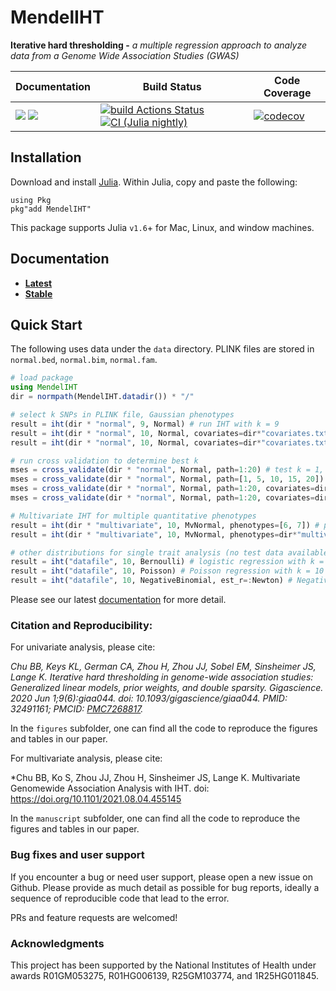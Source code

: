# MendelIHT

**Iterative hard thresholding -** *a multiple regression approach to analyze data from a Genome Wide Association Studies (GWAS)*

| **Documentation** | **Build Status** | **Code Coverage**  |
|-------------------|------------------|--------------------|
| [![](https://img.shields.io/badge/docs-latest-blue.svg)](https://OpenMendel.github.io/MendelIHT.jl/latest) [![](https://img.shields.io/badge/docs-stable-blue.svg)](https://OpenMendel.github.io/MendelIHT.jl/stable) | [![build Actions Status](https://github.com/OpenMendel/MendelIHT.jl/workflows/CI/badge.svg)](https://github.com/OpenMendel/MendelIHT.jl/actions) [![CI (Julia nightly)](https://github.com/openmendel/mendeliht.jl/workflows/JuliaNightly/badge.svg)](https://github.com/OpenMendel/MendelIHT.jl/actions/workflows/JuliaNightly.yml)| [![codecov](https://codecov.io/gh/OpenMendel/MendelIHT.jl/branch/master/graph/badge.svg?token=YyPqiFpIM1)](https://codecov.io/gh/OpenMendel/MendelIHT.jl) |

## Installation

Download and install [Julia](https://julialang.org/downloads/). Within Julia, copy and paste the following:
```
using Pkg
pkg"add MendelIHT"
```
This package supports Julia `v1.6`+ for Mac, Linux, and window machines. 

## Documentation

+ [**Latest**](https://OpenMendel.github.io/MendelIHT.jl/latest/)
+ [**Stable**](https://OpenMendel.github.io/MendelIHT.jl/stable/)

## Quick Start

The following uses data under the `data` directory. PLINK files are stored in `normal.bed`, `normal.bim`, `normal.fam`. 

```julia
# load package
using MendelIHT
dir = normpath(MendelIHT.datadir()) * "/"

# select k SNPs in PLINK file, Gaussian phenotypes
result = iht(dir * "normal", 9, Normal) # run IHT with k = 9
result = iht(dir * "normal", 10, Normal, covariates=dir*"covariates.txt") # separately include covariates, k = 10
result = iht(dir * "normal", 10, Normal, covariates=dir*"covariates.txt", phenotypes=dir*"phenotypes.txt") # phenotypes are stored separately

# run cross validation to determine best k
mses = cross_validate(dir * "normal", Normal, path=1:20) # test k = 1, 2, ..., 20
mses = cross_validate(dir * "normal", Normal, path=[1, 5, 10, 15, 20]) # test k = 1, 5, 10, 15, 20
mses = cross_validate(dir * "normal", Normal, path=1:20, covariates=dir*"covariates.txt") # separately include covariates
mses = cross_validate(dir * "normal", Normal, path=1:20, covariates=dir*"covariates.txt", phenotypes=dir*"phenotypes.txt") # if phenotypes are in separate file

# Multivariate IHT for multiple quantitative phenotypes
result = iht(dir * "multivariate", 10, MvNormal, phenotypes=[6, 7]) # phenotypes stored in 6th and 7th column of .fam file
result = iht(dir * "multivariate", 10, MvNormal, phenotypes=dir*"multivariate.phen") # phenotypes stored separate file

# other distributions for single trait analysis (no test data available)
result = iht("datafile", 10, Bernoulli) # logistic regression with k = 10
result = iht("datafile", 10, Poisson) # Poisson regression with k = 10
result = iht("datafile", 10, NegativeBinomial, est_r=:Newton) # Negative Binomial regression + nuisnace parameter estimation
```

Please see our latest [documentation](https://OpenMendel.github.io/MendelIHT.jl/latest/) for more detail. 

### Citation and Reproducibility:

For univariate analysis, please cite:

*Chu BB, Keys KL, German CA, Zhou H, Zhou JJ, Sobel EM, Sinsheimer JS, Lange K. Iterative hard thresholding in genome-wide association studies: Generalized linear models, prior weights, and double sparsity. Gigascience. 2020 Jun 1;9(6):giaa044. doi: 10.1093/gigascience/giaa044. PMID: 32491161; PMCID: [PMC7268817](https://www.ncbi.nlm.nih.gov/pmc/articles/PMC7268817/).*

In the `figures` subfolder, one can find all the code to reproduce the figures and tables in our paper. 

For multivariate analysis, please cite: 

*Chu BB, Ko S, Zhou JJ, Zhou H, Sinsheimer JS, Lange K. Multivariate Genomewide Association Analysis with IHT. doi: https://doi.org/10.1101/2021.08.04.455145

In the `manuscript` subfolder, one can find all the code to reproduce the figures and tables in our paper. 

### Bug fixes and user support

If you encounter a bug or need user support, please open a new issue on Github. Please provide as much detail as possible for bug reports, ideally a sequence of reproducible code that lead to the error.

PRs and feature requests are welcomed!

### Acknowledgments

This project has been supported by the National Institutes of Health under awards R01GM053275, R01HG006139, R25GM103774, and 1R25HG011845.
